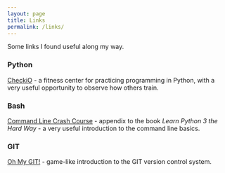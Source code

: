 ```yaml
---
layout: page
title: Links
permalink: /links/
---
```

Some links I found useful along my way.

### Python
[CheckiO](https://py.checkio.org/) - a fitness center for practicing programming in Python, with a very useful opportunity to observe how others train.

### Bash
[Command Line Crash Course](https://learnpythonthehardway.org/book/appendixa.html) - appendix to the book *Learn Python 3 the Hard Way* - a very useful introduction to the command line basics.

### GIT
[Oh My GIT!](https://ohmygit.org/) - game-like introduction to the GIT version control system.



